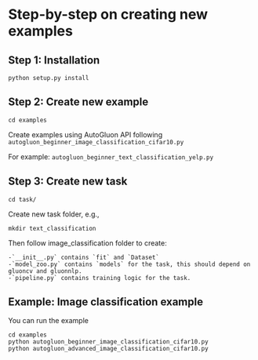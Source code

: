 Step-by-step on creating new examples
===

## Step 1: Installation

    python setup.py install

## Step 2: Create new example

    cd examples
    
Create examples using AutoGluon API following `autogluon_beginner_image_classification_cifar10.py`

For example: `autogluon_beginner_text_classification_yelp.py`
    
    
## Step 3: Create new task

    cd task/
    
Create new task folder, e.g.,
    
    mkdir text_classification

Then follow image_classification folder to create:

    -`__init__.py` contains `fit` and `Dataset`
    -`model_zoo.py` contains `models` for the task, this should depend on gluoncv and gluonnlp.
    -`pipeline.py` contains training logic for the task.
    
    
## Example: Image classification example

You can run the example

    cd examples
    python autogluon_beginner_image_classification_cifar10.py
    python autogluon_advanced_image_classification_cifar10.py
